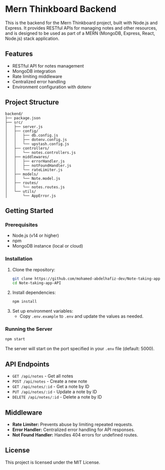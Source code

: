 # Mern Thinkboard Backend

This is the backend for the Mern Thinkboard project, built with Node.js and Express. It provides RESTful APIs for managing notes and other resources, and is designed to be used as part of a MERN (MongoDB, Express, React, Node.js) stack application.

## Features

- RESTful API for notes management
- MongoDB integration
- Rate limiting middleware
- Centralized error handling
- Environment configuration with dotenv

## Project Structure

```
backend/
├── package.json
├── src/
│   ├── server.js
│   ├── config/
│   │   ├── db.config.js
│   │   ├── dotenv.config.js
│   │   └── upstash.config.js
│   ├── controllers/
│   │   └── notes.controllers.js
│   ├── middlewares/
│   │   ├── errorHandler.js
│   │   ├── notFoundHandler.js
│   │   └── rateLimiter.js
│   ├── models/
│   │   └── Note.model.js
│   ├── routes/
│   │   └── notes.routes.js
│   └── utils/
│       └── AppError.js
```

## Getting Started

### Prerequisites

- Node.js (v14 or higher)
- npm
- MongoDB instance (local or cloud)

### Installation

1. Clone the repository:
   ```sh
   git clone https://github.com/mohamed-abdelhafiz-dev/Note-taking-app-API.git
   cd Note-taking-app-API
   ```
2. Install dependencies:
   ```sh
   npm install
   ```
3. Set up environment variables:
   - Copy `.env.example` to `.env` and update the values as needed.

### Running the Server

```sh
npm start
```

The server will start on the port specified in your `.env` file (default: 5000).

## API Endpoints

- `GET /api/notes` - Get all notes
- `POST /api/notes` - Create a new note
- `GET /api/notes/:id` - Get a note by ID
- `PUT /api/notes/:id` - Update a note by ID
- `DELETE /api/notes/:id` - Delete a note by ID

## Middleware

- **Rate Limiter:** Prevents abuse by limiting repeated requests.
- **Error Handler:** Centralized error handling for API responses.
- **Not Found Handler:** Handles 404 errors for undefined routes.

## License

This project is licensed under the MIT License.
